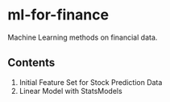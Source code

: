 # ml-for-finance

Machine Learning methods on financial data.

Contents
---

1. Initial Feature Set for Stock Prediction Data
2. Linear Model with StatsModels